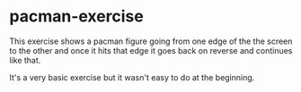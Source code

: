 # pacman-exercise

This exercise shows a pacman figure going from one edge of the the screen to the other and once it hits that edge it goes back on reverse and continues like that.

It's a very basic exercise but it wasn't easy to do at the beginning. 
